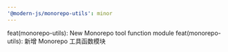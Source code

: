 ```yaml
---
'@modern-js/monorepo-utils': minor
---
```


feat(monorepo-utils): New Monorepo tool function module
feat(monorepo-utils): 新增 Monorepo 工具函数模块
